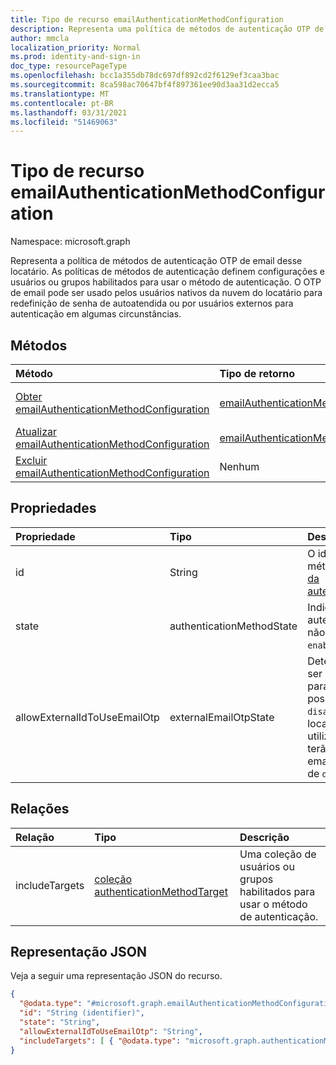 ```yaml
---
title: Tipo de recurso emailAuthenticationMethodConfiguration
description: Representa uma política de métodos de autenticação OTP de email
author: mmcla
localization_priority: Normal
ms.prod: identity-and-sign-in
doc_type: resourcePageType
ms.openlocfilehash: bcc1a355db78dc697df892cd2f6129ef3caa3bac
ms.sourcegitcommit: 8ca598ac70647bf4f897361ee90d3aa31d2ecca5
ms.translationtype: MT
ms.contentlocale: pt-BR
ms.lasthandoff: 03/31/2021
ms.locfileid: "51469063"
---
```

# <a name="emailauthenticationmethodconfiguration-resource-type"></a>Tipo de recurso emailAuthenticationMethodConfiguration

Namespace: microsoft.graph

Representa a política de métodos de autenticação OTP de email desse locatário. As políticas de métodos de autenticação definem configurações e usuários ou grupos habilitados para usar o método de autenticação. O OTP de email pode ser usado pelos usuários nativos da nuvem do locatário para redefinição de senha de autoatendida ou por usuários externos para autenticação em algumas circunstâncias.

## <a name="methods"></a>Métodos

|Método|Tipo de retorno|Descrição|
|:---|:---|:---|
|[Obter emailAuthenticationMethodConfiguration](../api/emailauthenticationmethodconfiguration-get.md)|[emailAuthenticationMethodConfiguration](../resources/emailauthenticationmethodconfiguration.md)|Leia as propriedades e as relações de um objeto emailAuthenticationMethodConfiguration.|
|[Atualizar emailAuthenticationMethodConfiguration](../api/emailauthenticationmethodconfiguration-update.md)|[emailAuthenticationMethodConfiguration](../resources/emailauthenticationmethodconfiguration.md)|Atualize as propriedades de um objeto emailAuthenticationMethodConfiguration.|
|[Excluir emailAuthenticationMethodConfiguration](../api/emailauthenticationmethodconfiguration-delete.md)|Nenhum|Exclui um objeto emailAuthenticationMethodConfiguration.|

## <a name="properties"></a>Propriedades

|Propriedade|Tipo|Descrição|
|:---|:---|:---|
|id|String|O identificador de política do método de autenticação. Herdado [da autenticaçãoMethodConfiguration](../resources/authenticationmethodconfiguration.md).|
|state|authenticationMethodState|Indica se esse método de autenticação está habilitado ou não. Os valores possíveis são: `enabled` e `disabled`.|
|allowExternalIdToUseEmailOtp|externalEmailOtpState|Determina se o OTP de email pode ser usuável por usuários externos para autenticação. Os valores possíveis são: `default`, `enabled`, `disabled`, `unknownFutureValue`. Os locatários no estado que não utilizaram a visualização pública terão automaticamente o OTP de email habilitado a partir de março de `default` 2021.|

## <a name="relationships"></a>Relações

|Relação|Tipo|Descrição|
|:---|:---|:---|
|includeTargets|[coleção authenticationMethodTarget](../resources/authenticationmethodtarget.md)|Uma coleção de usuários ou grupos habilitados para usar o método de autenticação.|

## <a name="json-representation"></a>Representação JSON

Veja a seguir uma representação JSON do recurso.
<!-- {
  "blockType": "resource",
  "keyProperty": "id",
  "@odata.type": "microsoft.graph.emailAuthenticationMethodConfiguration",
  "baseType": "microsoft.graph.authenticationMethodConfiguration",
  "openType": false
}
-->

```json
{
  "@odata.type": "#microsoft.graph.emailAuthenticationMethodConfiguration",
  "id": "String (identifier)",
  "state": "String",
  "allowExternalIdToUseEmailOtp": "String",
  "includeTargets": [ { "@odata.type": "microsoft.graph.authenticationMethodTarget" } ]
}
```
